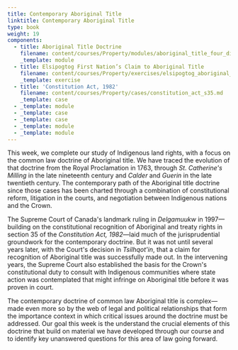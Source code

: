 ```yaml
---
title: Contemporary Aboriginal Title
linktitle: Contemporary Aboriginal Title
type: book
weight: 19
components:
  - title: Aboriginal Title Doctrine
    filename: content/courses/Property/modules/aboriginal_title_four_dimensions.md
    _template: module
  - title: Elsipogtog First Nation’s Claim to Aboriginal Title
    filename: content/courses/Property/exercises/elsipogtog_aboriginal_title.md
    _template: exercise
  - title: 'Constitution Act, 1982'
    filename: content/courses/Property/cases/constitution_act_s35.md
    _template: case
  - _template: module
  - _template: case
  - _template: case
  - _template: module
  - _template: module
---
```



This week, we complete our study of Indigenous land rights, with a focus on the common law doctrine of Aboriginal title. We have traced the evolution of that doctrine from the Royal Proclamation in 1763, through *St. Catherine's Milling* in the late nineteenth century and *Calder* and *Guerin* in the late twentieth century. The contemporary path of the Aboriginal title doctrine since those cases has been charted through a combination of constitutional reform, litigation in the courts, and negotiation between Indigenous nations and the Crown. 

The Supreme Court of Canada's landmark ruling in *Delgamuukw* in 1997—building on the constitutional recognition of Aboriginal and treaty rights in section 35 of the *Constitution Act, 1982*—laid much of the jurisprudential groundwork for the contemporary doctrine. But it was not until several years later, with the Court's decision in *Tsilhqot'in*, that a claim for recognition of Aboriginal title was successfully made out. In the intervening years, the Supreme Court also established the basis for the Crown's constitutional duty to consult with Indigenous communities where state action was contemplated that might infringe on Aboriginal title before it was proven in court.

The contemporary doctrine of common law Aboriginal title is complex—made even more so by the web of legal and political relationships that form the importance context in which critical issues around the doctrine must be addressed. Our goal this week is the understand the crucial elements of this doctrine that build on material we have developed through our course and to identify key unanswered questions for this area of law going forward.
